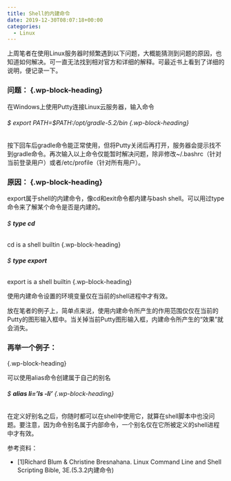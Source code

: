 ```yaml
---
title: Shell的内建命令
date: 2019-12-30T08:07:18+00:00
categories:
  - Linux
---
```

上周笔者在使用Linux服务器时频繁遇到以下问题，大概能猜测到问题的原因，也知道如何解决。可一直无法找到相对官方和详细的解释。可最近书上看到了详细的说明，便记录一下。

### <span class="ez-toc-section" id="%E9%97%AE%E9%A2%98%EF%BC%9A"></span>**问题：**<span class="ez-toc-section-end"></span> {.wp-block-heading}

在Windows上使用Putty连接Linux云服务器，输入命令

###### <span class="ez-toc-section" id="_export_PATHPATH_optgradle-52bin"></span> $ export PATH=$PATH:/opt/gradle-5.2/bin <span class="ez-toc-section-end"></span> {.wp-block-heading}

按下回车后gradle命令能正常使用，但将Putty关闭后再打开，服务器会提示找不到gradle命令。再次输入以上命令仅能暂时解决问题，除非修改~/.bashrc（针对当前登录用户）或者/etc/profile（针对所有用户）。

### <span class="ez-toc-section" id="%E5%8E%9F%E5%9B%A0%EF%BC%9A"></span>**原因：**<span class="ez-toc-section-end"></span> {.wp-block-heading}

export属于shell的内建命令，像cd和exit命令都内建与bash shell。可以用过type命令来了解某个命令是否是内建的。

###### <span class="ez-toc-section" id="_type_cd_cd_is_a_shell_builtin"></span>$ **type cd**  
cd is a shell builtin<span class="ez-toc-section-end"></span> {.wp-block-heading}

###### <span class="ez-toc-section" id="_type_export_export_is_a_shell_builtin"></span> $ **type export**  
export is a shell builtin <span class="ez-toc-section-end"></span> {.wp-block-heading}

使用内建命令设置的环境变量仅在当前的shell进程中才有效。

放在笔者的例子上，简单点来说，使用内建命令所产生的作用范围仅仅在当前的Putty的图形输入框中。当关掉当前Putty图形输入框，内建命令所产生的“效果”就会消失。

### <span class="ez-toc-section" id="%E5%86%8D%E4%B8%BE%E4%B8%80%E4%B8%AA%E4%BE%8B%E5%AD%90%EF%BC%9A"></span>**再举一个例子：**  
<span class="ez-toc-section-end"></span> {.wp-block-heading}

可以使用alias命令创建属于自己的别名

###### <span class="ez-toc-section" id="_alias_lils_-li"></span>$ **alias li=&#8217;ls -li&#8217;**<span class="ez-toc-section-end"></span> {.wp-block-heading}

在定义好别名之后，你随时都可以在shell中使用它，就算在shell脚本中也没问题。要注意，因为命令别名属于内部命令，一个别名仅在它所被定义的shell进程中才有效。

参考资料： 

  * [1]Richard Blum & Christine Bresnahana. Linux Command Line and Shell Scripting Bible, 3E.(5.3.2内建命令)